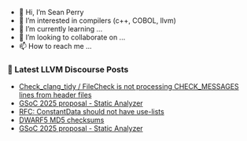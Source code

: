 - 👋 Hi, I’m Sean Perry
- 👀 I’m interested in compilers (c++, COBOL, llvm)
- 🌱 I’m currently learning ...
- 💞️ I’m looking to collaborate on ...
- 📫 How to reach me ...

<!---
s66perry/s66perry is a ✨ special ✨ repository because its `README.md` (this file) appears on your GitHub profile.
You can click the Preview link to take a look at your changes.
--->
### 📕 Latest LLVM Discourse Posts

<!-- DISCOURSE-LLVM:START -->
- [Check_clang_tidy / FileCheck is not processing CHECK_MESSAGES lines from header files](https://discourse.llvm.org/t/check-clang-tidy-filecheck-is-not-processing-check-messages-lines-from-header-files/85554#post_3)
- [GSoC 2025 proposal - Static Analyzer](https://discourse.llvm.org/t/gsoc-2025-proposal-static-analyzer/85749#post_6)
- [RFC: ConstantData should not have use-lists](https://discourse.llvm.org/t/rfc-constantdata-should-not-have-use-lists/42606#post_11)
- [DWARF5 MD5 checksums](https://discourse.llvm.org/t/dwarf5-md5-checksums/85487#post_2)
- [GSoC 2025 proposal - Static Analyzer](https://discourse.llvm.org/t/gsoc-2025-proposal-static-analyzer/85749#post_5)
<!-- DISCOURSE-LLVM:END -->
